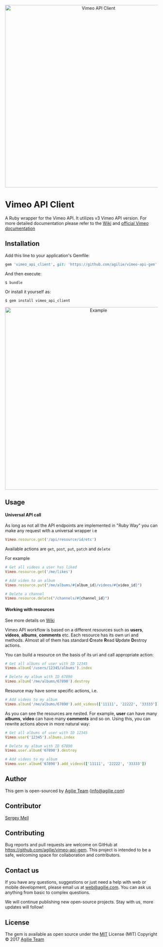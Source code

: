 <p align="center">
  <img width="600" style="vertical-align: middle" src="https://github.com/agilie/vimeo-api-gem/wiki/assets/title.png" alt="Vimeo API Client">
</p>

# Vimeo API Client

A Ruby wrapper for the Vimeo API. It utilizes v3 Vimeo API version.
For more detailed documentation please refer to the [Wiki](https://github.com/agilie/vimeo-api-gem/wiki) 
and [official Vimeo documentation](https://developer.vimeo.com/)

## Installation

Add this line to your application's Gemfile:

```ruby
gem 'vimeo_api_client', git: 'https://github.com/agilie/vimeo-api-gem', branch: :master
```

And then execute:

    $ bundle

Or install it yourself as:

    $ gem install vimeo_api_client
    
<p align="center"> 
    <img width="600" src="https://github.com/agilie/vimeo-api-gem/wiki/assets/main_logo.png" alt="Example">
</p>

## Usage

#### Universal API call

As long as not all the API endpoints are implemented in "Ruby Way" you can make any request 
with a universal wrapper i.e

```ruby
Vimeo.resource.get('/api/resource/id/etc')
```

Available actions are `get`, `post`, `put`, `patch` and `delete`

For example
```ruby
# Get all videos a user has liked
Vimeo.resource.get('/me/likes')

# Add video to an album
Vimeo.resource.put("/me/albums/#{album_id}/videos/#{video_id}")

# Delete a channel
Vimeo.resource.delete("/channels/#{channel_id}")
```

#### Working with resources

See more details on [Wiki](https://github.com/agilie/vimeo-api-gem/wiki/3-Resources)

Vimeo API workflow is based on a different resources such as **users**, 
**videos**, **albums**, **comments** etc. Each resource has its own
uri and methods. Almost all of them has standard **C**reate 
**R**ead **U**pdate **D**estroy actions.

You can build a resource on the basis of its uri and call appropriate action:

```ruby
# Get all albums of user with ID 12345
Vimeo.album('/users/12345/albums').index

# Delete my album with ID 67890
Vimeo.album('/me/albums/67890').destroy

```

Resource may have some specific actions, i.e.

```ruby
# Add videos to my album
Vimeo.album('/me/albums/67890').add_videos(['11111', '22222', '33333'])
```

As you can see the resources are nested. For example, **user** can have 
many **albums**, **video** can have many **comments** and so on. 
Using this, you can rewrite actions above in more natural way:

```ruby
# Get all albums of user with ID 12345
Vimeo.user('12345').albums.index

# Delete my album with ID 67890
Vimeo.user.album('67890').destroy

# Add videos to my album
Vimeo.user.album('67890').add_videos(['11111', '22222', '33333'])
```

## Author
This gem is open-sourced by [Agilie Team](https://www.agilie.com?utm_source=github&utm_medium=referral&utm_campaign=Git_Ruby&utm_term=vimeo-api-gem) ([info@agilie.com](mailto:info@agilie.com))

## Contributor
[Sergey Mell](https://github.com/SergeyMell)

## Contributing

Bug reports and pull requests are welcome on GitHub at https://github.com/agilie/vimeo-api-gem. 
This project is intended to be a safe, welcoming space for collaboration and contributors.

## Contact us
If you have any questions, suggestions or just need a help with web or mobile development, 
please email us at <web@agilie.com>. You can ask us anything from basic to complex questions.

We will continue publishing new open-source projects. Stay with us, more updates will follow!

## License

The gem is available as open source under the [MIT](LICENSE.txt) 
License (MIT) Copyright © 2017 [Agilie Team](https://www.agilie.com?utm_source=github&utm_medium=referral&utm_campaign=Git_Ruby&utm_term=vimeo-api-gem)
